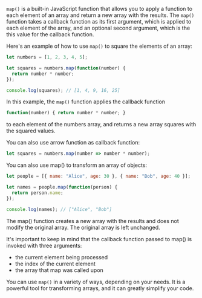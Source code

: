 `map()` is a built-in JavaScript function that allows you to apply a function to each element of an array and return a new array with the results. The `map()` function takes a callback function as its first argument, which is applied to each element of the array, and an optional second argument, which is the this value for the callback function.

Here's an example of how to use `map()` to square the elements of an array:

```js
let numbers = [1, 2, 3, 4, 5];

let squares = numbers.map(function(number) {
  return number * number;
});

console.log(squares); // [1, 4, 9, 16, 25]
```

In this example, the `map()` function applies the callback function 
```js
function(number) { return number * number; }
```
 to each element of the numbers array, and returns a new array squares with the squared values.

You can also use arrow function as callback function:

```js
let squares = numbers.map(number => number * number);
```

You can also use map() to transform an array of objects:

```js
let people = [{ name: "Alice", age: 30 }, { name: "Bob", age: 40 }];

let names = people.map(function(person) {
  return person.name;
});

console.log(names); // ["Alice", "Bob"]
```
The map() function creates a new array with the results and does not modify the original array. The original array is left unchanged.

It's important to keep in mind that the callback function passed to map() is invoked with three arguments:

- the current element being processed
- the index of the current element
- the array that map was called upon

You can use `map()` in a variety of ways, depending on your needs. It is a powerful tool for transforming arrays, and it can greatly simplify your code.
